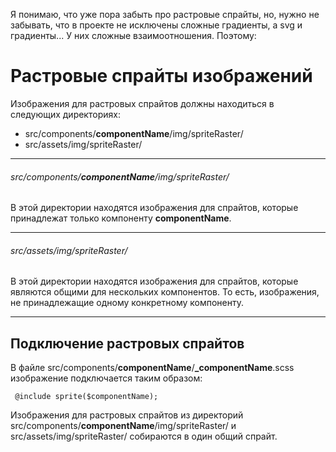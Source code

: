 Я понимаю, что уже пора забыть про растровые спрайты, но, нужно не забывать, что
в проекте не исключены сложные градиенты, а svg и градиенты... У них сложные
взаимоотношения. Поэтому:

# Растровые спрайты изображений   
Изображения для растровых спрайтов должны находиться в следующих директориях:
- src/components/**componentName**/img/spriteRaster/
- src/assets/img/spriteRaster/

---

###### src/components/**componentName**/img/spriteRaster/  
В этой директории находятся изображения для спрайтов, которые принадлежат только
компоненту **componentName**.

---

###### src/assets/img/spriteRaster/  
В этой директории находятся изображения для спрайтов, которые являются общими
для нескольких компонентов. То есть, изображения, не принадлежащие одному
конкретному компоненту.

---

## Подключение растровых спрайтов
 В файле src/components/**componentName**/**_componentName**.scss изображение
 подключается таким образом: 
  
     @include sprite($componentName);

Изображения для растровых спрайтов из директорий
src/components/**componentName**/img/spriteRaster/ и
src/assets/img/spriteRaster/ собираются в один общий спрайт.
